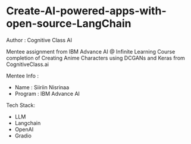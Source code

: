 # Create-AI-powered-apps-with-open-source-LangChain

Author : Cognitive Class AI

Mentee assignment from IBM Advance AI @ Infinite Learning Course completion of Creating Anime Characters using DCGANs and Keras from CognitiveClass.ai

Mentee Info :
- Name : Siiriin Nisrinaa
- Program : IBM Advance AI

Tech Stack:
- LLM
- Langchain
- OpenAI
- Gradio
